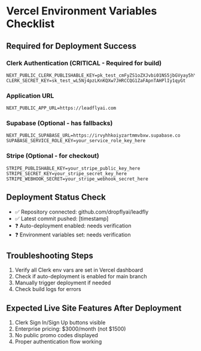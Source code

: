 # Vercel Environment Variables Checklist

## Required for Deployment Success

### Clerk Authentication (CRITICAL - Required for build)
```
NEXT_PUBLIC_CLERK_PUBLISHABLE_KEY=pk_test_cmFyZS1oZXJvbi01NS5jbGVyay5hY2NvdW50cy5kZXYk
CLERK_SECRET_KEY=sk_test_wL5Nj4pzLKnKQXw7JHRCCQG1ZaFApnTAHPlIy1qyGt
```

### Application URL
```
NEXT_PUBLIC_APP_URL=https://leadflyai.com
```

### Supabase (Optional - has fallbacks)
```
NEXT_PUBLIC_SUPABASE_URL=https://irvyhhkoiyzartmmvbxw.supabase.co
SUPABASE_SERVICE_ROLE_KEY=your_service_role_key_here
```

### Stripe (Optional - for checkout)
```
STRIPE_PUBLISHABLE_KEY=your_stripe_public_key_here
STRIPE_SECRET_KEY=your_stripe_secret_key_here
STRIPE_WEBHOOK_SECRET=your_stripe_webhook_secret_here
```

## Deployment Status Check
- ✅ Repository connected: github.com/dropflyai/leadfly
- ✅ Latest commit pushed: [timestamp]
- ❓ Auto-deployment enabled: needs verification
- ❓ Environment variables set: needs verification

## Troubleshooting Steps
1. Verify all Clerk env vars are set in Vercel dashboard
2. Check if auto-deployment is enabled for main branch
3. Manually trigger deployment if needed
4. Check build logs for errors

## Expected Live Site Features After Deployment
1. Clerk Sign In/Sign Up buttons visible
2. Enterprise pricing: $3000/month (not $1500)
3. No public promo codes displayed
4. Proper authentication flow working